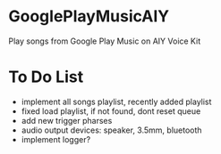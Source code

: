 # GooglePlayMusicAIY
Play songs from Google Play Music on AIY Voice Kit

# To Do List
* implement all songs playlist, recently added playlist
* fixed load playlist, if not found, dont reset queue
* add new trigger pharses
* audio output devices: speaker, 3.5mm, bluetooth
* implement logger?
